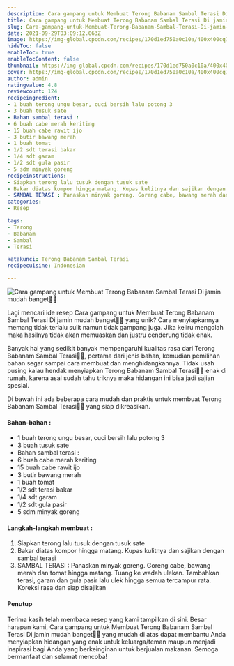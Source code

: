 ```yaml
---
description: Cara gampang untuk Membuat Terong Babanam Sambal Terasi Di jamin mudah banget"
title: Cara gampang untuk Membuat Terong Babanam Sambal Terasi Di jamin mudah banget
slug: Cara-gampang-untuk-Membuat-Terong-Babanam-Sambal-Terasi-Di-jamin-mudah-banget
date: 2021-09-29T03:09:12.063Z
image: https://img-global.cpcdn.com/recipes/170d1ed750a0c10a/400x400cq70/photo.jpg
hideToc: false
enableToc: true
enableTocContent: false
thumbnail: https://img-global.cpcdn.com/recipes/170d1ed750a0c10a/400x400cq70/photo.jpg
cover: https://img-global.cpcdn.com/recipes/170d1ed750a0c10a/400x400cq70/photo.jpg
author: admin
ratingvalue: 4.8
reviewcount: 124
recipeingredient:
- 1 buah terong ungu besar, cuci bersih lalu potong 3
- 3 buah tusuk sate
- Bahan sambal terasi :
- 6 buah cabe merah keriting
- 15 buah cabe rawit ijo
- 3 butir bawang merah
- 1 buah tomat
- 1/2 sdt terasi bakar
- 1/4 sdt garam
- 1/2 sdt gula pasir
- 5 sdm minyak goreng
recipeinstructions:
- Siapkan terong lalu tusuk dengan tusuk sate
- Bakar diatas kompor hingga matang. Kupas kulitnya dan sajikan dengan sambal terasi
- SAMBAL TERASI : Panaskan minyak goreng. Goreng cabe, bawang merah dan tomat hingga matang. Tuang ke wadah ulekan. Tambahkan terasi, garam dan gula pasir lalu ulek hingga semua tercampur rata. Koreksi rasa dan siap disajikan
categories:
- Resep

tags:
- Terong
- Babanam
- Sambal
- Terasi

katakunci: Terong Babanam Sambal Terasi
recipecuisine: Indonesian

---
```


![Cara gampang untuk Membuat Terong Babanam Sambal Terasi Di jamin mudah banget👩‍🍳](https://img-global.cpcdn.com/recipes/170d1ed750a0c10a/400x400cq70/photo.jpg)

Lagi mencari ide resep Cara gampang untuk Membuat Terong Babanam Sambal Terasi Di jamin mudah banget👩‍🍳 yang unik? Cara menyiapkannya memang tidak terlalu sulit namun tidak gampang juga. Jika keliru mengolah maka hasilnya tidak akan memuaskan dan justru cenderung tidak enak.

Banyak hal yang sedikit banyak mempengaruhi kualitas rasa dari Terong Babanam Sambal Terasi👩‍🍳, pertama dari jenis bahan, kemudian pemilihan bahan segar sampai cara membuat dan menghidangkannya. Tidak usah pusing kalau hendak menyiapkan Terong Babanam Sambal Terasi👩‍🍳 enak di rumah, karena asal sudah tahu triknya maka hidangan ini bisa jadi sajian spesial.

Di bawah ini ada beberapa cara mudah dan praktis untuk membuat Terong Babanam Sambal Terasi👩‍🍳 yang siap dikreasikan.

<!--inarticleads1-->

#### Bahan-bahan :

- 1 buah terong ungu besar, cuci bersih lalu potong 3
- 3 buah tusuk sate
- Bahan sambal terasi :
- 6 buah cabe merah keriting
- 15 buah cabe rawit ijo
- 3 butir bawang merah
- 1 buah tomat
- 1/2 sdt terasi bakar
- 1/4 sdt garam
- 1/2 sdt gula pasir
- 5 sdm minyak goreng

<!--inarticleads2-->

#### Langkah-langkah membuat :

1. Siapkan terong lalu tusuk dengan tusuk sate
1. Bakar diatas kompor hingga matang. Kupas kulitnya dan sajikan dengan sambal terasi
1. SAMBAL TERASI : Panaskan minyak goreng. Goreng cabe, bawang merah dan tomat hingga matang. Tuang ke wadah ulekan. Tambahkan terasi, garam dan gula pasir lalu ulek hingga semua tercampur rata. Koreksi rasa dan siap disajikan

#### Penutup

Terima kasih telah membaca resep yang kami tampilkan di sini. Besar harapan kami, Cara gampang untuk Membuat Terong Babanam Sambal Terasi Di jamin mudah banget👩‍🍳 yang mudah di atas dapat membantu Anda menyiapkan hidangan yang enak untuk keluarga/teman maupun menjadi inspirasi bagi Anda yang berkeinginan untuk berjualan makanan. Semoga bermanfaat dan selamat mencoba!